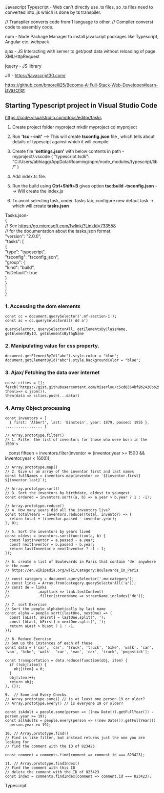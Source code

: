 Javascript
Typescript - Web can't directly use .ts files, so .ts files need to converted into .js which is done by ts transpiler.

// Transpiler converts code from 1 language to other.
// Compiler converst code to assembly code.

npm - Node Package Manager to install javascript packages like Typescript, Angular etc.
webpack

ajax - JS Interacting with server to get/post data without reloading of page. XMLHttpRequest 

jquery - JS library

JS - https://javascript30.com/

https://github.com/bmorelli25/Become-A-Full-Stack-Web-Developer#learn-javascript

## Starting Typescript project in Visual Studio Code
https://code.visualstudio.com/docs/editor/tasks

1. Create project folder myproject
    mkdir myproject
    cd myproject

2. Run **'tsc --init'** --> This will create **tsconfig.json** file , which tells about details of typescipt against which it will compile

3. Create file **'settings.json'** with below contents in path - myproject/.vscode
{
    "typescript.tsdk": "C:/Users/abhiagg/AppData/Roaming/npm/node_modules/typescript/lib/"
}

4. Add index.ts file.

5. Run the build using **Ctrl+Shift+B** gives option **tsc:build -tsconfig.json** --> Will create the index.js

6. To avoid selecting task, under Tasks tab, configure new defaut task -> which will create **tasks.json**

Tasks.json-  
{  
    // See https://go.microsoft.com/fwlink/?LinkId=733558  
    // for the documentation about the tasks.json format  
    "version": "2.0.0",  
    "tasks": [  
        {  
            "type": "typescript",  
            "tsconfig": "tsconfig.json",  
            "group": {  
                "kind": "build",  
                "isDefault": true  
            }  
        }  
    ]  
}  

### 1. Accessing the dom elements
    const cc = document.querySelector('.mf-section-1');
    const ac = cc.querySelectorAll('dd a')

    querySelector, querySelectorAll, getElementsByClassName, getElementById, getElementsByTagName

### 2. Manipulating value for css property.
    document.getElementById("abc").style.color = "blue";
    document.getElementById("abc").style.backgroundColor = "blue";

### 3. Ajax/ Fetching the data over internet
    const cities = [];
    fetch('https://gist.githubusercontent.com/Miserlou/c5cd8364bf9b2420bb29/raw/2bf258763cdddd704f8ffd3ea9a3e81d25e2c6f6/cities.json').
    then(x=> x.json()).
    then(data => cities.push(...data))
    
### 4. Array Object processing

	const inventors = [
      { first: 'Albert', last: 'Einstein', year: 1879, passed: 1955 }, ................. ]
	  
	// Array.prototype.filter()
    // 1. Filter the list of inventors for those who were born in the 1500's
    const fifteen = inventors.filter(inventor => (inventor.year >= 1500 && inventor.year < 1600));

    // Array.prototype.map()
    // 2. Give us an array of the inventor first and last names
    const fullNames = inventors.map(inventor => `${inventor.first} ${inventor.last}`);

    // Array.prototype.sort()
    // 3. Sort the inventors by birthdate, oldest to youngest
    const ordered = inventors.sort((a, b) => a.year > b.year ? 1 : -1);

    // Array.prototype.reduce()
    // 4. How many years did all the inventors live?
    const totalYears = inventors.reduce((total, inventor) => {
      return total + (inventor.passed - inventor.year);
    }, 0);

    // 5. Sort the inventors by years lived
    const oldest = inventors.sort(function(a, b) {
      const lastInventor = a.passed - a.year;
      const nextInventor = b.passed - b.year;
      return lastInventor > nextInventor ? -1 : 1;
    });

    // 6. create a list of Boulevards in Paris that contain 'de' anywhere in the name
    // https://en.wikipedia.org/wiki/Category:Boulevards_in_Paris

    // const category = document.querySelector('.mw-category');
    // const links = Array.from(category.querySelectorAll('a'));
    // const de = links
    //             .map(link => link.textContent)
    //             .filter(streetName => streetName.includes('de'));

    // 7. sort Exercise
    // Sort the people alphabetically by last name
    const alpha = people.sort((lastOne, nextOne) => {
      const [aLast, aFirst] = lastOne.split(', ');
      const [bLast, bFirst] = nextOne.split(', ');
      return aLast > bLast ? 1 : -1;
    });

    // 8. Reduce Exercise
    // Sum up the instances of each of these
    const data = ['car', 'car', 'truck', 'truck', 'bike', 'walk', 'car', 'van', 'bike', 'walk', 'car', 'van', 'car', 'truck', 'pogostick'];

    const transportation = data.reduce(function(obj, item) {
      if (!obj[item]) {
        obj[item] = 0;
      }
      obj[item]++;
      return obj;
    }, {});

	9.  // Some and Every Checks
    // Array.prototype.some() // is at least one person 19 or older?
    // Array.prototype.every() // is everyone 19 or older?

	const isAdult = people.some(person => ((new Date()).getFullYear()) - person.year >= 19);
	const allAdults = people.every(person => ((new Date()).getFullYear()) - person.year >= 19);

    10. // Array.prototype.find()
    // Find is like filter, but instead returns just the one you are looking for
    // find the comment with the ID of 823423

    const comment = comments.find(comment => comment.id === 823423);
	
    11. // Array.prototype.findIndex()
    // Find the comment with this ID
    // delete the comment with the ID of 823423
    const index = comments.findIndex(comment => comment.id === 823423);
	
	
Typescript

